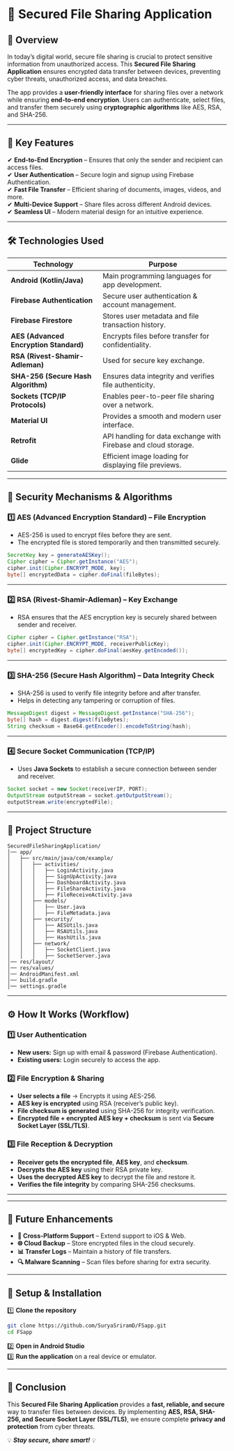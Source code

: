 # **🔐 Secured File Sharing Application**

## **📌 Overview**  
In today’s digital world, secure file sharing is crucial to protect sensitive information from unauthorized access. This **Secured File Sharing Application** ensures encrypted data transfer between devices, preventing cyber threats, unauthorized access, and data breaches.

The app provides a **user-friendly interface** for sharing files over a network while ensuring **end-to-end encryption**. Users can authenticate, select files, and transfer them securely using **cryptographic algorithms** like AES, RSA, and SHA-256.

---

## **🚀 Key Features**  
✔ **End-to-End Encryption** – Ensures that only the sender and recipient can access files.  
✔ **User Authentication** – Secure login and signup using Firebase Authentication.  
✔ **Fast File Transfer** – Efficient sharing of documents, images, videos, and more.  
✔ **Multi-Device Support** – Share files across different Android devices.  
✔ **Seamless UI** – Modern material design for an intuitive experience.  

---

## **🛠️ Technologies Used**  

| **Technology** | **Purpose** |
|--------------|------------|
| **Android (Kotlin/Java)** | Main programming languages for app development. |
| **Firebase Authentication** | Secure user authentication & account management. |
| **Firebase Firestore** | Stores user metadata and file transaction history. |
| **AES (Advanced Encryption Standard)** | Encrypts files before transfer for confidentiality. |
| **RSA (Rivest-Shamir-Adleman)** | Used for secure key exchange. |
| **SHA-256 (Secure Hash Algorithm)** | Ensures data integrity and verifies file authenticity. |
| **Sockets (TCP/IP Protocols)** | Enables peer-to-peer file sharing over a network. |
| **Material UI** | Provides a smooth and modern user interface. |
| **Retrofit** | API handling for data exchange with Firebase and cloud storage. |
| **Glide** | Efficient image loading for displaying file previews. |

---

## **🔑 Security Mechanisms & Algorithms**  

### **1️⃣ AES (Advanced Encryption Standard) – File Encryption**
- AES-256 is used to encrypt files before they are sent.  
- The encrypted file is stored temporarily and then transmitted securely.  

```java
SecretKey key = generateAESKey();
Cipher cipher = Cipher.getInstance("AES");
cipher.init(Cipher.ENCRYPT_MODE, key);
byte[] encryptedData = cipher.doFinal(fileBytes);
```

---

### **2️⃣ RSA (Rivest-Shamir-Adleman) – Key Exchange**
- RSA ensures that the AES encryption key is securely shared between sender and receiver.  

```java
Cipher cipher = Cipher.getInstance("RSA");
cipher.init(Cipher.ENCRYPT_MODE, receiverPublicKey);
byte[] encryptedKey = cipher.doFinal(aesKey.getEncoded());
```

---

### **3️⃣ SHA-256 (Secure Hash Algorithm) – Data Integrity Check**
- SHA-256 is used to verify file integrity before and after transfer.
- Helps in detecting any tampering or corruption of files.

```java
MessageDigest digest = MessageDigest.getInstance("SHA-256");
byte[] hash = digest.digest(fileBytes);
String checksum = Base64.getEncoder().encodeToString(hash);
```

---

### **4️⃣ Secure Socket Communication (TCP/IP)**
- Uses **Java Sockets** to establish a secure connection between sender and receiver.  

```java
Socket socket = new Socket(receiverIP, PORT);
OutputStream outputStream = socket.getOutputStream();
outputStream.write(encryptedFile);
```

---

## **📂 Project Structure**
```
SecuredFileSharingApplication/
│── app/
│   ├── src/main/java/com/example/
│   │   ├── activities/
│   │   │   ├── LoginActivity.java
│   │   │   ├── SignUpActivity.java
│   │   │   ├── DashboardActivity.java
│   │   │   ├── FileShareActivity.java
│   │   │   ├── FileReceiveActivity.java
│   │   ├── models/
│   │   │   ├── User.java
│   │   │   ├── FileMetadata.java
│   │   ├── security/
│   │   │   ├── AESUtils.java
│   │   │   ├── RSAUtils.java
│   │   │   ├── HashUtils.java
│   │   ├── network/
│   │   │   ├── SocketClient.java
│   │   │   ├── SocketServer.java
│── res/layout/
│── res/values/
│── AndroidManifest.xml
│── build.gradle
│── settings.gradle
```

---

## **⚙️ How It Works (Workflow)**  

### **1️⃣ User Authentication**
- **New users:** Sign up with email & password (Firebase Authentication).  
- **Existing users:** Login securely to access the app.  

### **2️⃣ File Encryption & Sharing**
- **User selects a file** → Encrypts it using AES-256.  
- **AES key is encrypted** using RSA (receiver’s public key).  
- **File checksum is generated** using SHA-256 for integrity verification.  
- **Encrypted file + encrypted AES key + checksum** is sent via **Secure Socket Layer (SSL/TLS)**.  

### **3️⃣ File Reception & Decryption**
- **Receiver gets the encrypted file**, **AES key**, and **checksum**.  
- **Decrypts the AES key** using their RSA private key.  
- **Uses the decrypted AES key** to decrypt the file and restore it.  
- **Verifies the file integrity** by comparing SHA-256 checksums.  

---

---

## **🚀 Future Enhancements**
- **📱 Cross-Platform Support** – Extend support to iOS & Web.  
- **🌐 Cloud Backup** – Store encrypted files in the cloud securely.  
- **📊 Transfer Logs** – Maintain a history of file transfers.  
- **🔍 Malware Scanning** – Scan files before sharing for extra security.  

---

## **🔧 Setup & Installation**
1️⃣ **Clone the repository**  
```sh
git clone https://github.com/SuryaSriramD/FSapp.git
cd FSapp
```
2️⃣ **Open in Android Studio**  
3️⃣ **Run the application** on a real device or emulator.  

---

## **📢 Conclusion**
This **Secured File Sharing Application** provides a **fast, reliable, and secure** way to transfer files between devices. By implementing **AES, RSA, SHA-256, and Secure Socket Layer (SSL/TLS)**, we ensure complete **privacy and protection** from cyber threats.  

💡 **_Stay secure, share smart!_** 💡

